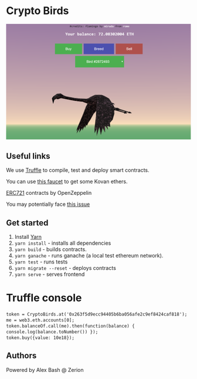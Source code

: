 # Crypto Birds

<img hight="180" width="720" alt="screenshot" src="./assets/screenshot.PNG">

## Useful links

We use [Truffle](http://truffleframework.com/) to compile, test and deploy smart contracts.

You can use [this faucet](https://gitter.im/kovan-testnet/faucet) to get some Kovan ethers.

[ERC721](https://github.com/OpenZeppelin/openzeppelin-solidity/tree/master/contracts/token/ERC721) contracts by OpenZeppelin

You may potentially face [this issue](https://github.com/trufflesuite/truffle/issues/734#issuecomment-358528186)

## Get started
1. Install [Yarn](https://yarnpkg.com/lang/en/docs/install/)
2. `yarn install` - installs all dependencies
3. `yarn build` - builds contracts.
4. `yarn ganache` - runs ganache (a local test ethereum network).
5. `yarn test` - runs tests
6. `yarn migrate --reset` - deploys contracts
7. `yarn serve` - serves frontend

# Truffle console
```
token = CryptoBirds.at('0x263f5d9ecc94405b6ba056afe2c9ef8424caf818');
me = web3.eth.accounts[0];
token.balanceOf.call(me).then(function(balance) { console.log(balance.toNumber()) });
token.buy({value: 10e18});
```

## Authors
Powered by Alex Bash @ Zerion
